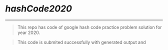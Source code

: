 # ***hashCode2020***
----
>This repo has code of google hash code practice problem solution for year 2020.

> This code is submited successfully with generated output and
